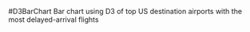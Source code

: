 #D3BarChart
Bar chart using D3 of top US destination airports with the most delayed-arrival flights 